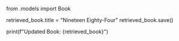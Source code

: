 from .models import Book


retrieved_book.title = "Nineteen Eighty-Four"
retrieved_book.save()

print(f"Updated Book: {retrieved_book}")